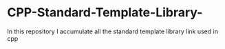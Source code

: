 # CPP-Standard-Template-Library-
In this repository I accumulate all the standard template library link used in cpp 
